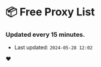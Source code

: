 # :package: Free Proxy List
### Updated every 15 minutes.

- Last updated: `2024-05-28 12:02`

:heart:
